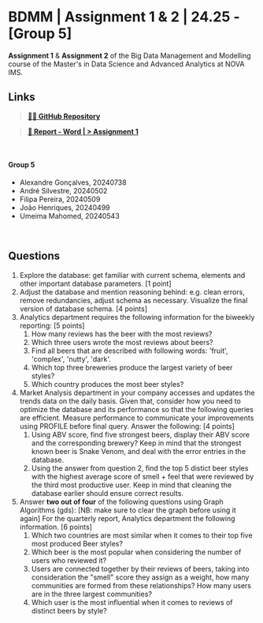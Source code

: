 # BDMM | Assignment 1 & 2 | 24.25 - [Group 5]

**Assignment 1** & **Assignment 2** of the Big Data Management and Modelling course of the Master's in Data Science and Advanced Analytics at NOVA IMS.

## **Links**

> [**👨‍💻 GitHub Repository**](https://github.com/Silvestre17/BDMM_Assignment1-2)

> [**📰 Report - Word | > Assignment 1**](https://liveeduisegiunl-my.sharepoint.com/:w:/g/personal/20240502_novaims_unl_pt/ETqOSilJdCVPoAFttGbK81EBWVztzEGySHjGuGf89_yE7w?e=4Chw6p)

<br>

#### **Group 5**

  - Alexandre Gonçalves, 20240738
  - André Silvestre, 20240502
  - Filipa Pereira, 20240509
  - João Henriques, 20240499
  - Umeima Mahomed, 20240543
  
<br>

## **Questions**

1. Explore the database: get familiar with current schema, elements and other important database parameters. [1 point]
2. Adjust the database and mention reasoning behind: e.g. clean errors, remove redundancies, adjust schema as necessary. Visualize the final version of database schema. [4 points]
3. Analytics department requires the following information for the biweekly reporting: [5 points]
    1. How many reviews has the beer with the most reviews?
    2. Which three users wrote the most reviews about beers?
    3. Find all beers that are described with following words: 'fruit', 'complex', 'nutty', 'dark'.
    4. Which top three breweries produce the largest variety of beer styles?
    5. Which country produces the most beer styles?
4. Market Analysis department in your company accesses and updates the trends data on the daily basis. Given that, consider how you need to optimize the database and its performance so that the following queries are efficient. Measure performance to communicate your improvements using PROFILE before final query. Answer the following: [4 points]
    1. Using ABV score, find five strongest beers, display their ABV score and the corresponding brewery? Keep in mind that the strongest known beer is Snake Venom, and deal with the error entries in the database.
    2. Using the answer from question 2, find the top 5 distict beer styles with the highest average score of smell + feel that were reviewed by the third most productive user. Keep in mind that cleaning the database earlier should ensure correct results.
5. Answer **two out of four** of the following questions using Graph Algorithms (gds): [NB: make sure to clear the graph before using it again] For the quarterly report, Analytics department the following information. [6 points]
    1. Which two countries are most similar when it comes to their top five most produced Beer styles?
    2. Which beer is the most popular when considering the number of users who reviewed it? 
    3. Users are connected together by their reviews of beers, taking into consideration the "smell" score they assign as a weight, how many communities are formed from these relationships? How many users are in the three largest communities? 
    4. Which user is the most influential when it comes to reviews of distinct beers by style?